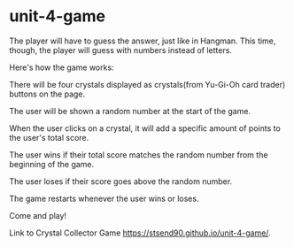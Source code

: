 # unit-4-game

The player will have to guess the answer, just like in Hangman. This time, though, the player will guess with numbers instead of letters.

Here's how the game works:

There will be four crystals displayed as crystals(from Yu-Gi-Oh card trader) buttons on the page.

The user will be shown a random number at the start of the game.

When the user clicks on a crystal, it will add a specific amount of points to the user's total score.

The user wins if their total score matches the random number from the beginning of the game.

The user loses if their score goes above the random number.

The game restarts whenever the user wins or loses.

Come and play!

Link to Crystal Collector Game
https://stsend90.github.io/unit-4-game/.
